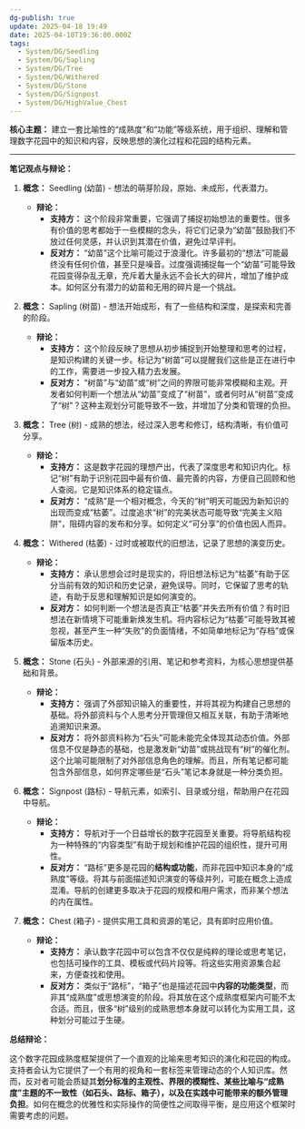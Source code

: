 ```yaml
---
dg-publish: true
update: 2025-04-18 19:49
date: 2025-04-18T19:36:00.000Z
tags:
  - System/DG/Seedling
  - System/DG/Sapling
  - System/DG/Tree
  - System/DG/Withered
  - System/DG/Stone
  - System/DG/Signpost
  - System/DG/HighValue_Chest
---
```

**核心主题：** 建立一套比喻性的“成熟度”和“功能”等级系统，用于组织、理解和管理数字花园中的知识和内容，反映思想的演化过程和花园的结构元素。

---

**笔记观点与辩论：**

1.  **概念：** Seedling (幼苗) - 想法的萌芽阶段，原始、未成形，代表潜力。
    *   **辩论：**
        *   **支持方：** 这个阶段非常重要，它强调了捕捉初始想法的重要性。很多有价值的思考都始于一些模糊的念头，将它们记录为“幼苗”鼓励我们不放过任何灵感，并认识到其潜在价值，避免过早评判。
        *   **反对方：** “幼苗”这个比喻可能过于浪漫化。许多最初的“想法”可能最终没有任何价值，甚至只是噪音。过度强调捕捉每一个“幼苗”可能导致花园变得杂乱无章，充斥着大量永远不会长大的碎片，增加了维护成本。如何区分有潜力的幼苗和无用的碎片是一个挑战。

2.  **概念：** Sapling (树苗) - 想法开始成形，有了一些结构和深度，是探索和完善的阶段。
    *   **辩论：**
        *   **支持方：** 这个阶段反映了思想从初步捕捉到开始整理和思考的过程，是知识构建的关键一步。标记为“树苗”可以提醒我们这些是正在进行中的工作，需要进一步投入精力去发展。
        *   **反对方：** “树苗”与“幼苗”或“树”之间的界限可能非常模糊和主观。开发者如何判断一个想法从“幼苗”变成了“树苗”，或者何时从“树苗”变成了“树”？这种主观划分可能导致不一致，并增加了分类和管理的负担。

3.  **概念：** Tree (树) - 成熟的想法，经过深入思考和修订，结构清晰，有价值可分享。
    *   **辩论：**
        *   **支持方：** 这是数字花园的理想产出，代表了深度思考和知识内化。标记“树”有助于识别花园中最有价值、最完善的内容，方便自己回顾和他人查阅。它是知识体系的稳定锚点。
        *   **反对方：** “成熟”是一个相对概念，今天的“树”明天可能因为新知识的出现而变成“枯萎”。过度追求“树”的完美状态可能导致“完美主义陷阱”，阻碍内容的发布和分享。如何定义“可分享”的价值也因人而异。

4.  **概念：** Withered (枯萎) - 过时或被取代的旧想法，记录了思想的演变历史。
    *   **辩论：**
        *   **支持方：** 承认思想会过时是现实的，将旧想法标记为“枯萎”有助于区分当前有效的知识和历史记录，避免误导。同时，它保留了思考的轨迹，有助于反思和理解知识是如何演变的。
        *   **反对方：** 如何判断一个想法是否真正“枯萎”并失去所有价值？有时旧想法在新情境下可能重新焕发生机。将内容标记为“枯萎”可能导致其被忽视，甚至产生一种“失败”的负面情绪，不如简单地标记为“存档”或保留版本历史。

5.  **概念：** Stone (石头) - 外部来源的引用、笔记和参考资料，为核心思想提供基础和背景。
    *   **辩论：**
        *   **支持方：** 强调了外部知识输入的重要性，并将其视为构建自己思想的基础。将外部资料与个人思考分开管理但又相互关联，有助于清晰地追溯知识来源。
        *   **反对方：** 将外部资料称为“石头”可能未能完全体现其动态价值。外部信息不仅是静态的基础，也是激发新“幼苗”或挑战现有“树”的催化剂。这个比喻可能限制了对外部信息角色的理解。而且，所有笔记都可能包含外部信息，如何界定哪些是“石头”笔记本身就是一种分类负担。

6.  **概念：** Signpost (路标) - 导航元素，如索引、目录或分组，帮助用户在花园中导航。
    *   **辩论：**
        *   **支持方：** 导航对于一个日益增长的数字花园至关重要。将导航结构视为一种特殊的“内容类型”有助于规划和维护花园的组织性，提升可用性。
        *   **反对方：** “路标”更多是花园的**结构或功能**，而非花园中知识本身的“成熟度”等级。将其与前面描述知识演变的等级并列，可能在概念上造成混淆。导航的创建更多取决于花园的规模和用户需求，而非某个想法的内在属性。

7.  **概念：** Chest (箱子) - 提供实用工具和资源的笔记，具有即时应用价值。
    *   **辩论：**
        *   **支持方：** 承认数字花园中可以包含不仅仅是纯粹的理论或思考笔记，也包括可操作的工具、模板或代码片段等。将这些实用资源集合起来，方便查找和使用。
        *   **反对方：** 类似于“路标”，“箱子”也是描述花园中**内容的功能类型**，而非其“成熟度”或思想演变的阶段。将其放在这个成熟度框架内可能不太合适。而且，很多“树”级别的成熟思想本身就可以转化为实用工具，这种划分可能过于生硬。

**总结辩论：**

这个数字花园成熟度框架提供了一个直观的比喻来思考知识的演化和花园的构成。支持者会认为它提供了一个有用的视角和一套标签来管理动态的个人知识库。然而，反对者可能会质疑其**划分标准的主观性、界限的模糊性、某些比喻与“成熟度”主题的不一致性（如石头、路标、箱子），以及在实践中可能带来的额外管理负担**。如何在概念的优雅性和实际操作的简便性之间取得平衡，是应用这个框架时需要考虑的问题。